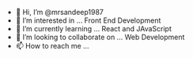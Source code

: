 - 👋 Hi, I’m @mrsandeep1987
- 👀 I’m interested in ... Front End Development
- 🌱 I’m currently learning ... React and JAvaScript
- 💞️ I’m looking to collaborate on ... Web Development
- 📫 How to reach me ...

<!---
mrsandeep1987/mrsandeep1987 is a ✨ special ✨ repository because its `README.md` (this file) appears on your GitHub profile.
You can click the Preview link to take a look at your changes.
--->
